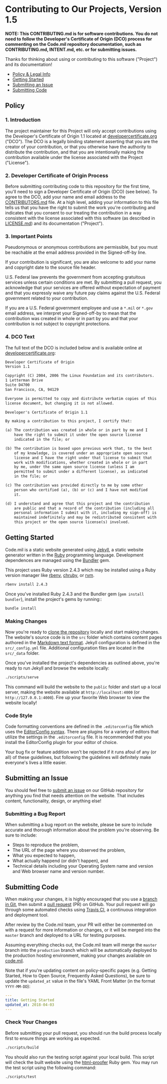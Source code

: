 # Contributing to Our Projects, Version 1.5

**NOTE: This CONTRIBUTING.md is for software contributions. You do not need to follow the Developer's Certificate of Origin (DCO) process for commenting on the Code.mil repository documentation, such as CONTRIBUTING.md, INTENT.md, etc. or for submitting issues.**

Thanks for thinking about using or contributing to this software ("Project") and its documentation!

* [Policy & Legal Info](#policy)
* [Getting Started](#getting-started)
* [Submitting an Issue](#submitting-an-issue)
* [Submitting Code](#submitting-code)

## Policy

### 1. Introduction

The project maintainer for this Project will only accept contributions using the Developer's Certificate of Origin 1.1 located at [developercertificate.org](https://developercertificate.org) ("DCO"). The DCO is a legally binding statement asserting that you are the creator of your contribution, or that you otherwise have the authority to distribute the contribution, and that you are intentionally making the contribution available under the license associated with the Project ("License").

### 2. Developer Certificate of Origin Process

Before submitting contributing code to this repository for the first time, you'll need to sign a Developer Certificate of Origin (DCO) (see below). To agree to the DCO, add your name and email address to the [CONTRIBUTORS.md](https://github.com/Code-dot-mil/code.mil/blob/master/CONTRIBUTORS.md) file. At a high level, adding your information to this file tells us that you have the right to submit the work you're contributing and indicates that you consent to our treating the contribution in a way consistent with the license associated with this software (as described in [LICENSE.md](https://github.com/Code-dot-mil/code.mil/blob/master/LICENSE.md)) and its documentation ("Project").

### 3. Important Points

Pseudonymous or anonymous contributions are permissible, but you must be reachable at the email address provided in the Signed-off-by line.

If your contribution is significant, you are also welcome to add your name and copyright date to the source file header.

U.S. Federal law prevents the government from accepting gratuitous services unless certain conditions are met. By submitting a pull request, you acknowledge that your services are offered without expectation of payment and that you expressly waive any future pay claims against the U.S. Federal government related to your contribution.

If you are a U.S. Federal government employee and use a `*.mil` or `*.gov` email address, we interpret your Signed-off-by to mean that the contribution was created in whole or in part by you and that your contribution is not subject to copyright protections.

### 4. DCO Text

The full text of the DCO is included below and is available online at [developercertificate.org](https://developercertificate.org):

```txt
Developer Certificate of Origin
Version 1.1

Copyright (C) 2004, 2006 The Linux Foundation and its contributors.
1 Letterman Drive
Suite D4700
San Francisco, CA, 94129

Everyone is permitted to copy and distribute verbatim copies of this
license document, but changing it is not allowed.

Developer's Certificate of Origin 1.1

By making a contribution to this project, I certify that:

(a) The contribution was created in whole or in part by me and I
    have the right to submit it under the open source license
    indicated in the file; or

(b) The contribution is based upon previous work that, to the best
    of my knowledge, is covered under an appropriate open source
    license and I have the right under that license to submit that
    work with modifications, whether created in whole or in part
    by me, under the same open source license (unless I am
    permitted to submit under a different license), as indicated
    in the file; or

(c) The contribution was provided directly to me by some other
    person who certified (a), (b) or (c) and I have not modified
    it.

(d) I understand and agree that this project and the contribution
    are public and that a record of the contribution (including all
    personal information I submit with it, including my sign-off) is
    maintained indefinitely and may be redistributed consistent with
    this project or the open source license(s) involved.
```

## Getting Started

Code.mil is a static website generated using [Jekyll](https://jekyllrb.com), a static website generator written in the [Ruby](https://ruby-lang.org) programming language. Development dependences are managed using the [Bundler](https://bundler.io) gem.

This project uses Ruby version 2.4.3 which may be installed using a Ruby version manager like [rbenv](https://github.com/rbenv/rbenv), [chruby](https://github.com/postmodern/chruby), or [rvm](https://github.com/rvm/rvm).

```sh
rbenv install 2.4.3
```

Once you've installed Ruby 2.4.3 and the Bundler gem (`gem install bundler`), install the project's gems by running::

```sh
bundle install
```

### Making Changes

Now you're ready to [clone the repository](https://help.github.com/articles/cloning-a-repository/) locally and start making changes. The website's source code is in the `src` folder which contains content pages authored in the [Markdown text format](https://daringfireball.net/projects/markdown/syntax). Jekyll configuration is defined in the `src/_config.yml` file. Additional configuration files are located in the `src/_data` folder.

Once you've installed the project's dependencies as outlined above, you're ready to run Jekyll and browse the website locally:

```sh
./scripts/serve
```

This command will build the website to the `public` folder and start up a local server, making the website available at `http://localhost:4000` (or `http://127.0.0.1:4000`). Fire up your favorite Web browser to view the website locally!

### Code Style

Code formatting conventions are defined in the `.editorconfig` file which uses the [EditorConfig syntax](http://editorconfig.org). There are plugins for a variety of editors that utilize the settings in the `.editorconfig` file. It is recommended that you install the EditorConfig plugin for your editor of choice.

Your bug fix or feature addition won't be rejected if it runs afoul of any (or all) of these guidelines, but following the guidelines will definitely make everyone's lives a little easier.

## Submitting an Issue

You should feel free to [submit an issue](https://github.com/Code-dot-mil/code.mil/issues) on our GitHub repository for anything you find that needs attention on the website. That includes content, functionality, design, or anything else!

### Submitting a Bug Report

When submitting a bug report on the website, please be sure to include accurate and thorough information about the problem you're observing. Be sure to include:

* Steps to reproduce the problem,
* The URL of the page where you observed the problem,
* What you expected to happen,
* What actually happend (or didn't happen), and
* Technical details including your Operating System name and version and Web browser name and version number.

## Submitting Code

When making your changes, it is highly encouraged that you use a [branch in Git](https://git-scm.com/book/en/v2/Git-Branching-Basic-Branching-and-Merging), then submit a [pull request](https://github.com/Code-dot-mil/code.mil/pulls) (PR) on GitHub. Your pull request will go through some automated checks using [Travis CI](https://travis-ci.com/Code-dot-mil/code.mil/), a continuous integration and deployment tool.

After review by the Code.mil team, your PR will either be commented on with a request for more information or changes, or it will be merged into the `master` branch and deployed to a URL for testing purposes.

Assuming everything checks out, the Code.mil team will merge the `master` branch into the `production` branch which will be automatically deployed to the production hosting environment, making your changes available on [code.mil](https://code.mil).

Note that if you're updating content on policy-specific pages (e.g. Getting Started, How to Open Source, Frequently Asked Questions), be sure to update the `updated_at` value in the file's YAML Front Matter (in the format `YYYY-MM-DD`):

```yaml
---
title: Getting Started
updated_at: 2018-04-03
---
```

### Check Your Changes

Before submitting your pull request, you should run the build process locally first to ensure things are working as expected.

```sh
./scripts/build
```

You should also run the testing script against your local build. This script will check the built website using the [html-proofer](https://github.com/gjtorikian/html-proofer) Ruby gem. You may run the test script using the following command:

```sh
./scripts/test
```
